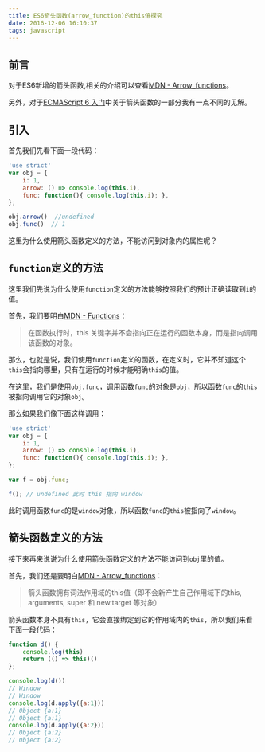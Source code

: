 ```yaml
---
title: ES6箭头函数(arrow_function)的this值探究
date: 2016-12-06 16:10:37
tags: javascript
---
```

## 前言
对于ES6新增的箭头函数,相关的介绍可以查看[MDN - Arrow_functions](https://developer.mozilla.org/zh-CN/docs/Web/JavaScript/Reference/Functions/Arrow_functions)。

另外，对于[ECMAScript 6 入门](http://es6.ruanyifeng.com/#docs/function#箭头函数)中关于箭头函数的一部分我有一点不同的见解。
## 引入
首先我们先看下面一段代码：
```javascript
'use strict'
var obj = {
    i: 1,
    arrow: () => console.log(this.i),
    func: function(){ console.log(this.i); },
};

obj.arrow()  //undefined
obj.func()  // 1
```
这里为什么使用箭头函数定义的方法，不能访问到对象内的属性呢？

## `function`定义的方法
这里我们先说为什么使用`function`定义的方法能够按照我们的预计正确读取到`i`的值。

首先，我们要明白[MDN - Functions](https://developer.mozilla.org/zh-CN/docs/Web/JavaScript/Reference/Functions)：
>在函数执行时，this 关键字并不会指向正在运行的函数本身，而是指向调用该函数的对象。

那么，也就是说，我们使用`function`定义的函数，在定义时，它并不知道这个`this`会指向哪里，只有在运行的时候才能明确`this`的值。

在这里，我们是使用`obj.func`，调用函数`func`的对象是`obj`，所以函数`func`的`this`被指向调用它的对象`obj`。

那么如果我们像下面这样调用：
```javascript
'use strict'
var obj = {
    i: 1,
    arrow: () => console.log(this.i),
    func: function(){ console.log(this.i); },
};

var f = obj.func;

f(); // undefined 此时 this 指向 window
```
此时调用函数`func`的是`window`对象，所以函数`func`的`this`被指向了`window`。

## 箭头函数定义的方法

接下来再来说说为什么使用箭头函数定义的方法不能访问到`obj`里的值。

首先，我们还是要明白[MDN - Arrow_functions](https://developer.mozilla.org/zh-CN/docs/Web/JavaScript/Reference/Functions/Arrow_functions)：
>箭头函数拥有词法作用域的this值（即不会新产生自己作用域下的this, arguments, super 和 new.target 等对象）

箭头函数本身不具有`this`，它会直接绑定到它的作用域内的`this`，所以我们来看下面一段代码：
```javascript
function d() {
    console.log(this)
    return (() => this)()
};

console.log(d())
// Window 
// Window
console.log(d.apply({a:1}))
// Object {a:1}
// Object {a:1}
console.log(d.apply({a:2}))
// Object {a:2}
// Object {a:2}
```



